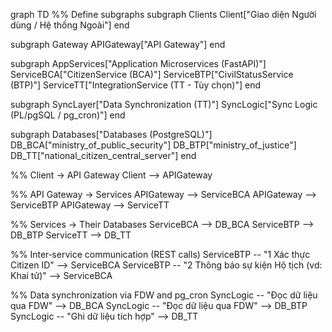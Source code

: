 graph TD
  %% Define subgraphs
  subgraph Clients
    Client["Giao diện Người dùng / Hệ thống Ngoài"]
  end

  subgraph Gateway
    APIGateway["API Gateway"]
  end

  subgraph AppServices["Application Microservices (FastAPI)"]
    ServiceBCA["CitizenService (BCA)"]
    ServiceBTP["CivilStatusService (BTP)"]
    ServiceTT["IntegrationService (TT - Tùy chọn)"]
  end

  subgraph SyncLayer["Data Synchronization (TT)"]
    SyncLogic["Sync Logic (PL/pgSQL / pg_cron)"]
  end

  subgraph Databases["Databases (PostgreSQL)"]
    DB_BCA["ministry_of_public_security"]
    DB_BTP["ministry_of_justice"]
    DB_TT["national_citizen_central_server"]
  end

  %% Client → API Gateway
  Client --> APIGateway

  %% API Gateway → Services
  APIGateway --> ServiceBCA
  APIGateway --> ServiceBTP
  APIGateway --> ServiceTT

  %% Services → Their Databases
  ServiceBCA --> DB_BCA
  ServiceBTP --> DB_BTP
  ServiceTT --> DB_TT

  %% Inter‑service communication (REST calls)
  ServiceBTP -- "1 Xác thực Citizen ID" --> ServiceBCA
  ServiceBTP -- "2 Thông báo sự kiện Hộ tịch (vd: Khai tử)" --> ServiceBCA

  %% Data synchronization via FDW and pg_cron
  SyncLogic -- "Đọc dữ liệu qua FDW" --> DB_BCA
  SyncLogic -- "Đọc dữ liệu qua FDW" --> DB_BTP
  SyncLogic -- "Ghi dữ liệu tích hợp" --> DB_TT
